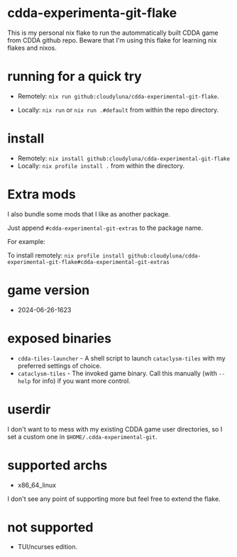 # cdda-experimenta-git-flake

This is my personal nix flake to run the autommatically built CDDA game from
CDDA github repo. Beware that I'm using this flake for learning nix flakes and nixos.

# running for a quick try

- Remotely: `nix run github:cloudyluna/cdda-experimental-git-flake`.

- Locally: `nix run` or `nix run .#default` from within the repo directory.

# install

- Remotely: `nix install github:cloudyluna/cdda-experimental-git-flake`
- Locally:  `nix profile install .` from within the directory.

# Extra mods

I also bundle some mods that I like as another package.

Just append `#cdda-experimental-git-extras` to the package name.

For example:

To install remotely: `nix profile install github:cloudyluna/cdda-experimental-git-flake#cdda-experimental-git-extras`

# game version

- 2024-06-26-1623

# exposed binaries

- `cdda-tiles-launcher` - A shell script to launch `cataclysm-tiles` with my preferred settings of choice.
- `cataclysm-tiles` - The invoked game binary. Call this manually (with `--help` for info) if you want more control.

# userdir

I don't want to to mess with my existing CDDA game user directories, so I set a custom one in `$HOME/.cdda-experimental-git`.

# supported archs

- x86_64_linux

I don't see any point of supporting more but feel free to extend the flake.

# not supported
- TUI/ncurses edition.
